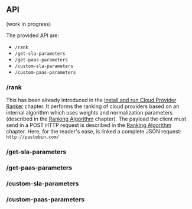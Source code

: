 
## API

(work in progress)

The provided API are:
* ```/rank```
* ```/get-sla-parameters```
* ```/get-paas-parameters```
* ```/custom-sla-parameters```
* ```/custom-paas-parameters```



### /rank
This has been already introduced in the [Install and run Cloud Provider Ranker](chapter2.md) chapter.
It performs the ranking of cloud providers based on an internal algorithm which uses weights and normalization parameters (described in the [Ranking Algorithm](chapter4.md) chapter). The payload the client must send in a POST HTTP request is described in the [Ranking Algorithm](chapter4.md) chapter. Here, for the reader's ease, is linked a complete JSON request:
```http://pastebin.com/```
### /get-sla-parameters
### /get-paas-parameters
### /custom-sla-parameters
### /custom-paas-parameters



